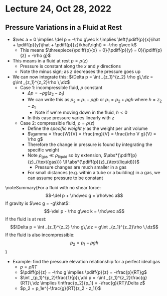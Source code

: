 # Lecture 24, Oct 28, 2022

## Pressure Variations in a Fluid at Rest

* $\vec a = 0 \implies \del p = -\rho g\vec k \implies \left(\pdiff{p}{x}\ihat + \pdiff{p}{y}\jhat + \pdiff{p}{z}\khat\right) = -\rho g\vec k$
	* This means $\threepiece{\pdiff{p}{x} = 0}{\pdiff{p}{y} = 0}{\pdiff{p}{z} = -\rho g}$
* This means in a fluid at rest $p = p(z)$
	* Pressure is constant along the $x$ and $y$ directions
	* Note the minus sign; as $z$ decreases the pressure goes up
* We can now integrate this: $\Delta p = \int _{z_1}^{z_2} \rho g\,\dz = g\int _{z_1}^{z_2}\rho \,\dz$
	* Case 1: incompressible fluid, $\rho$ constant
		* $\Delta p = -\rho g(z_2 - z_1)$
		* We can write this as $p_2 = p_1 - \rho gh$ or $p_1 = p_2 + \rho gh$ where $h = z_2 - z_1$
			* Note if we're moving down in the fluid, $h < 0$
		* In this case pressure varies linearly with $z$
	* Case 2: compressible fluid, $\rho = \rho(z)$
		* Define the *specific weight* $\gamma$ as the weight per unit volume
		* $\gamma = \frac{W}{V} = \frac{mg}{V} = \frac{\rho V g}{V} = \rho g$
		* Therefore the change in pressure is found by integrating the specific weight
		* Note $\rho _{\text{gas}} \ll \rho _{\text{liquid}}$ so by extension, $\abs*{\pdiff{p}{z}_{\text{gas}}} \ll \abs*{\pdiff{p}{z}_{\text{liquid}}}$
			* Pressure changes are much smaller in a gas
		* For small distances (e.g. within a tube or a building) in a gas, we can assume pressure to be constant

\noteSummary{For a fluid with no shear force: $$-\del p + \rho\vec g = \rho\vec a$$
If gravity is $\vec g = -g\khat$: $$-\del p - \rho g\vec k = \rho\vec a$$
If the fluid is at rest: $$\Delta p = \int _{z_1}^{z_2} \rho g\,\dz = g\int _{z_1}^{z_2}\rho \,\dz$$
If the fluid is also incompressible: $$p_2 = p_1 - \rho gh$$}

* Example: find the pressure elevation relationship for a perfect ideal gas
	* $p = \rho RT$
	* $\pdiff{p}{z} = -\rho g \implies \pdiff{p}{z} = -\frac{p}{RT}g$
	* $\int _{p_1}^{p_2}\frac{1}{p}\,\dd p = -\int _{z_1}^{z_2}\frac{g}{RT}\,\dz \implies \ln\frac{p_2}{p_1} = -\frac{g}{RT}\Delta z$
	* $p_2 = p_1e^{-\frac{g}{RT}(z_2 - z_1)}$

